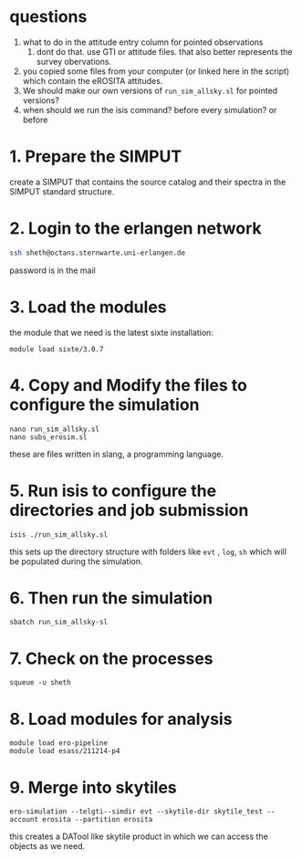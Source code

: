 # questions
1. what to do in the attitude entry column for pointed observations
	1. dont do that. use GTI or attitude files. that also better represents the survey obervations.
2. you copied some files from your computer (or linked here in the script) which contain the eROSITA attitudes.
3. We should make our own versions of `run_sim_allsky.sl` for pointed versions?
4. when should we run the isis command? before every simulation? or before 
# 1. Prepare the SIMPUT
create a SIMPUT that contains the source catalog and their spectra in the SIMPUT standard structure.

# 2. Login to the erlangen network

```bash
ssh sheth@octans.sternwarte.uni-erlangen.de
```
password is in the mail
# 3. Load the modules
the module that we need is the latest sixte installation:

```shell
module load sixte/3.0.7
```

# 4. Copy and Modify the files to configure the simulation

```shell
nano run_sim_allsky.sl
nano subs_erosim.sl
```
these are files written in slang, a programming language. 
# 5. Run isis to configure the directories and job submission

```shell
isis ./run_sim_allsky.sl
```

this sets up the directory structure with folders like `evt` ,  `log`, `sh` which will be populated during the simulation.

# 6. Then run the simulation
```shell
sbatch run_sim_allsky-sl
```

# 7.  Check on the processes
```shell
squeue -u sheth
```

# 8. Load modules for analysis

```shell
module load ero-pipeline
module load esass/211214-p4
```

# 9. Merge into skytiles

```shell
ero-simulation --telgti--simdir evt --skytile-dir skytile_test --account erosita --partition erosita
```

this creates a DATool like skytile product in which we can access the objects as we need.


